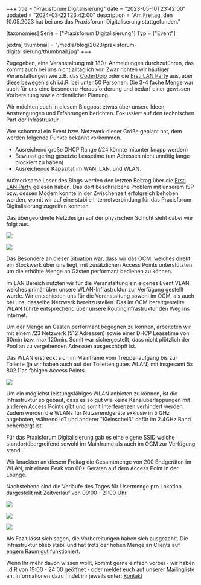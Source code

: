 +++
title = "Praxisforum Digitalisierung"
date = "2023-05-10T23:42:00"
updated = "2024-03-22T23:42:00"
description = "Am Freitag, den 10.05.2023 hat bei uns das Praxisforum Digitaliserung stattgefunden."

[taxonomies]
Serie = ["Praxisforum Digitalisierung"]
Typ = ["Event"]

[extra]
thumbnail = "/media/blog/2023/praxisforum-digitalisierung/thumbnail.jpg"
+++

Zugegeben, eine Veranstaltung mit 180+ Anmeldungen durchzuführen, das kommt auch bei uns nicht alltäglich vor. Zwar
richten wir häufiger Veranstaltungen wie z.B. das [CoderDojo](@/events/calendar.md) oder
die [Ersti LAN Party](  @/blog/2023/2023-04-16-lan-party-2023-04-review.md) aus, aber diese bewegen sich i.d.R. bei unter
50 Personen. Die 3-4 fache Menge war auch für uns eine besondere Herausforderung und bedarf einer gewissen Vorbereitung
sowie ordentlicher Planung.

Wir möchten euch in diesem Blogpost etwas über unsere Ideen, Anstrengungen und Erfahrungen berichten. Fokussiert auf den
technischen Part der Infrastruktur.

Wer schonmal ein Event bzw. Netzwerk dieser Größe geplant hat, dem werden folgende Punkte bekannt vorkommen.

* Ausreichend große DHCP Range (/24 könnte mitunter knapp werden)
* Bewusst gering gesetzte Leasetime (um Adressen nicht unnötig lange blockiert zu haben)
* Ausreichende Kapazität im WAN, LAN, und WLAN.

Aufmerksame Leser des Blogs werden den letzten Beitrag über
die [Ersti LAN Party](  @/blog/2023/2023-04-16-lan-party-2023-04-review.md) gelesen haben. Das dort beschriebene Problem
mit unserem ISP bzw. dessen Modem konnte in der Zwischenzeit erfolgreich behoben werden, womit wir auf eine stabile
Internetverbindung für das Praxisforum Digitalisierung zugreifen konnten.

Das übergeordnete Netzdesign auf der physischen Schicht sieht dabei wie folgt aus.

![](/media/blog/2023/praxisforum-digitalisierung/01-overview-lan.png)

![](/media/blog/2023/praxisforum-digitalisierung/01-01-wan.png)

Das Besondere an dieser Situation war, dass wir das OCM, welches direkt ein Stockwerk über uns liegt, mit zusätzlichen
Access Points unterstützten um die erhöhte Menge an Gästen performant bedienen zu können.

Im LAN Bereich nutzten wir für die Veranstaltung ein eigenes Event VLAN, welches primär über unsere WLAN-Infrastruktur
zur Verfügung gestellt wurde. Wir entschieden uns für die Veranstaltung sowohl im OCM, als auch bei uns, dasselbe
Netzwerk bereitzustellen. Das im OCM bereitgestellte WLAN führte entsprechend über unsere Routinginfrastruktur den Weg
ins Internet.

Um der Menge an Gästen performant begegnen zu können, arbeiteten wir mit einem /23 Netzwerk (512 Adressen) sowie einer
DHCP Leasetime von 60min bzw. max 120min. Somit war sichergestellt, dass nicht plötzlich der Pool an zu vergebenden
Adressen ausgeschöpft ist.

Das WLAN erstreckt sich im Mainframe vom Treppenaufgang bis zur Toilette (ja wir haben auch auf der Toiletten gutes
WLAN) mit insgesamt 5x 802.11ac fähigen Access Points.

![](/media/blog/2023/praxisforum-digitalisierung/02-overview-wlan.png)

Um ein möglichst leistungsfähiges WLAN anbieten zu können, ist die Infrastruktur so gebaut, dass es so gut wie keine
Kanalüberlappungen mit anderen Access Points gibt und somit Interferenzen verhindert werden. Zudem werden die WLANs für
Nutzerendgeräte exklusiv in 5 GHz angeboten, während IoT und anderer "Kleinscheiß" dafür im 2.4GHz Band beherbergt ist.

Für das Praxisforum Digitalisierung gab es eine eigene SSID welche standortübergreifend sowohl im Mainframe als auch im
OCM zur Verfügung stand.

Wir knackten an diesem Freitag die Gesamtmenge von 200 Endgeräten im WLAN, mit einem Peak von 60+ Geräten auf dem Access
Point in der Lounge.

Nachstehend sind die Verläufe des Tages für Usermenge pro Lokation dargestellt mit Zeitverlauf von 09:00 - 21:00 Uhr.

![](/media/blog/2023/praxisforum-digitalisierung/03-laser.png)

![](/media/blog/2023/praxisforum-digitalisierung/04-lounge.png)

![](/media/blog/2023/praxisforum-digitalisierung/05-vorstand.png)

Als Fazit lässt sich sagen, die Vorbereitungen haben sich ausgezahlt. Die Infrastruktur blieb stabil und hat trotz der
hohen Menge an Clients auf engem Raum gut funktioniert.

Wenn Ihr mehr davon wissen wollt, kommt gerne einfach vorbei - wir haben i.d.R von 19:00 - 24:00 geöffnet - oder meldet
euch auf unserer Mailingliste an. Informationen dazu findet ihr jeweils unter: [Kontakt](@/contact.md)
